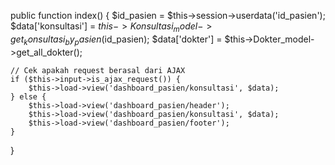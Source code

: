 public function index() {
    $id_pasien = $this->session->userdata('id_pasien');
    $data['konsultasi'] = $this->Konsultasi_model->get_konsultasi_by_pasien($id_pasien);
    $data['dokter'] = $this->Dokter_model->get_all_dokter();

    // Cek apakah request berasal dari AJAX
    if ($this->input->is_ajax_request()) {
        $this->load->view('dashboard_pasien/konsultasi', $data);
    } else {
        $this->load->view('dashboard_pasien/header');
        $this->load->view('dashboard_pasien/konsultasi', $data);
        $this->load->view('dashboard_pasien/footer');
    }
}
